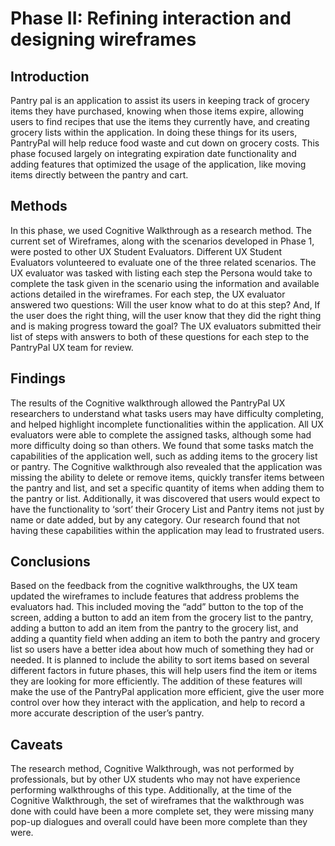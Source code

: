 # Phase II: Refining interaction and designing wireframes

## Introduction

Pantry pal is an application to assist its users in keeping track of grocery items they have purchased, knowing when those items expire, allowing users to find recipes that use the items they currently have, and creating grocery lists within the application. In doing these things for its users, PantryPal will help reduce food waste and cut down on grocery costs. This phase focused largely on integrating expiration date functionality and adding features that optimized the usage of the application, like moving items directly between the pantry and cart.

## Methods

In this phase, we used Cognitive Walkthrough as a research method. The current set of Wireframes, along with the scenarios developed in Phase 1, were posted to other UX Student Evaluators.  Different UX Student Evaluators volunteered to evaluate one of the three related scenarios.  The UX evaluator was tasked with listing each step the Persona would take to complete the task given in the scenario using the information and available actions detailed in the wireframes.  For each step, the UX evaluator answered two questions: Will the user know what to do at this step? And, If the user does the right thing, will the user know that they did the right thing and is making progress toward the goal? The UX evaluators submitted their list of steps with answers to both of these questions for each step to the PantryPal UX team for review.

## Findings

The results of the Cognitive walkthrough allowed the PantryPal UX researchers to understand what tasks users may have difficulty completing, and helped highlight incomplete functionalities within the application.  All UX evaluators were able to complete the assigned tasks, although some had more difficulty doing so than others. We found that some tasks match the capabilities of the application well, such as adding items to the grocery list or pantry.  The Cognitive walkthrough also revealed that the application was missing the ability to delete or remove items, quickly transfer items between the pantry and list, and set a specific quantity of items when adding them to the pantry or list. Additionally, it was discovered that users would expect to have the functionality to ‘sort’ their Grocery List and Pantry items not just by name or date added, but by any category.  Our research found that not having these capabilities within the application may lead to frustrated users.

## Conclusions

Based on the feedback from the cognitive walkthroughs, the UX team updated the wireframes to include features that address problems the evaluators had. This included moving the “add” button to the top of the screen, adding a button to add an item from the grocery list to the pantry, adding a button to add an item from the pantry to the grocery list, and adding a quantity field when adding an item to both the pantry and grocery list so users have a better idea about how much of something they had or needed.  It is planned to include the ability to sort items based on several different factors in future phases, this will help users find the item or items they are looking for more efficiently.  The addition of these features will make the use of the PantryPal application more efficient, give the user more control over how they interact with the application, and help to record a more accurate description of the user’s pantry.

## Caveats

The research method, Cognitive Walkthrough, was not performed by professionals, but by other UX students who may not have experience performing walkthroughs of this type.  Additionally, at the time of the Cognitive Walkthrough, the set of wireframes that the walkthrough was done with could have been a more complete set, they were missing many pop-up dialogues and overall could have been more complete than they were.
